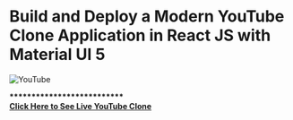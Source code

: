 # Build and Deploy a Modern YouTube Clone Application in React JS with Material UI 5

![YouTube](https://i.ibb.co/4R5RkmW/Thumbnail-5.png)



<b>**************************</b><br>
<a href="https://ju-tube-clone-app.netlify.app/"><b>Click Here to See Live YouTube Clone</b></a>
